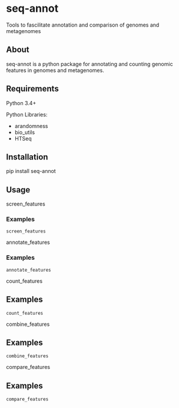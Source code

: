 # seq-annot
Tools to fascilitate annotation and comparison of genomes and metagenomes

## About

seq-annot is a python package for annotating and counting genomic features
in genomes and metagenomes.

## Requirements

Python 3.4+

Python Libraries:

* arandomness
* bio_utils
* HTSeq

## Installation

pip install seq-annot

## Usage

screen_features

### Examples

    screen_features 

annotate_features

### Examples

    annotate_features

count_features

## Examples

    count_features

combine_features

## Examples

    combine_features

compare_features

## Examples

    compare_features
    

